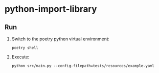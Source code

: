 # python-import-library


## Run

1.  Switch to the poetry python virtual environment:
    ```shell
    poetry shell
    ```

2. Execute:
    ```shell
    python src/main.py --config-filepath=tests/resources/example.yaml
    ```